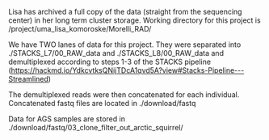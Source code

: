 Lisa has archived a full copy of the data (straight from the sequencing center) in her long term cluster storage. 
Working directory for this project is /project/uma_lisa_komoroske/Morelli_RAD/

We have TWO lanes of data for this project. They were separated into ./STACKS_L7/00_RAW_data and ./STACKS_L8/00_RAW_data and demultiplexed according to steps 1-3 of the STACKS pipeline (https://hackmd.io/YdkcvtksQNijTDcA1qvd5A?view#Stacks-Pipeline---Streamlined)

The demultiplexed reads were then concatenated for each individual. Concatenated fastq files are located in ./download/fastq

Data for AGS samples are stored in ./download/fastq/03_clone_filter_out_arctic_squirrel/
